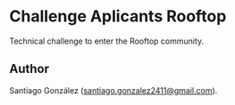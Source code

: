 # Challenge Aplicants Rooftop

Technical challenge to enter the Rooftop community.

## Author

Santiago González (santiago.gonzalez2411@gmail.com).

